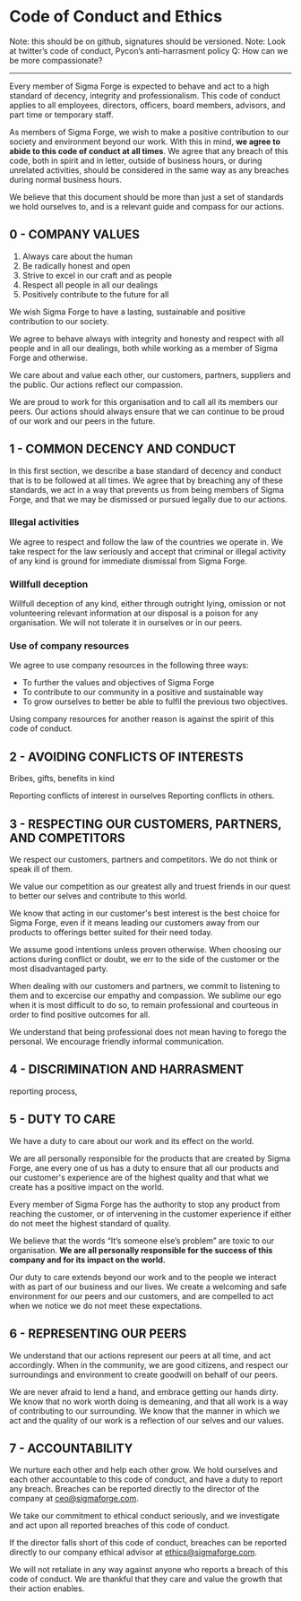 # Code of Conduct and Ethics

Note: this should be on github, signatures should be versioned.
Note: Look at twitter’s code of conduct, Pycon’s anti-harrasment policy
Q: How can we be more compassionate?

---

Every member of Sigma Forge is expected to behave and act to a high standard of decency, integrity and professionalism. This code of conduct applies to all employees, directors, officers, board members, advisors, and part time or temporary staff. 

As members of Sigma Forge, we wish to make a positive contribution to our society and environment beyond our work. With this in mind, **we agree to abide to this code of conduct at all times**. We agree that any breach of this code, both in spirit and in letter, outside of business hours, or during unrelated activities, should be considered in the same way as any breaches during normal business hours.

We believe that this document should be more than just a set of standards we hold ourselves to, and is a relevant guide and compass for our actions.

## 0 - COMPANY VALUES

1. Always care about the human
2. Be radically honest and open
3. Strive to excel in our craft and as people
4. Respect all people in all our dealings
5. Positively contribute to the future for all

We wish Sigma Forge to have a lasting, sustainable and positive contribution to our society.

We agree to behave always with integrity and honesty and respect with all people and in all our dealings, both while working as a member of Sigma Forge and otherwise.

We care about and value each other, our customers, partners, suppliers and the public. Our actions reflect our compassion.

We are proud to work for this organisation and to call all its members our peers. Our actions should always ensure that we can continue to be proud of our work and our peers in the future.

## 1 - COMMON DECENCY AND CONDUCT
In this first section, we describe a base standard of decency and conduct that is to be followed at all times. We agree that by breaching any of these standards, we act in a way that prevents us from being members of Sigma Forge, and that we may be dismissed or pursued legally due to our actions.

### Illegal activities
We agree to respect and follow the law of the countries we operate in. We take respect for the law seriously and accept that criminal or illegal activity of any kind is ground for immediate dismissal from Sigma Forge.

### Willfull deception
Willfull deception of any kind, either through outright lying, omission or not volunteering relevant information at our disposal is a poison for any organisation. We will not tolerate it in ourselves or in our peers. 

### Use of company resources
We agree to use company resources in the following three ways:

* To further the values and objectives of Sigma Forge
* To contribute to our community in a positive and sustainable way
* To grow ourselves to better be able to fulfil the previous two objectives.

Using company resources for another reason is against the spirit of this code of conduct. 

## 2 - AVOIDING CONFLICTS OF INTERESTS
Bribes, gifts, benefits in kind

Reporting conflicts of interest in ourselves
Reporting conflicts in others.


## 3 - RESPECTING OUR CUSTOMERS, PARTNERS, AND COMPETITORS
We respect our customers, partners and competitors. We do not think or speak ill of them. 

We value our competition as our greatest ally and truest friends in our quest to better our selves and contribute to this world.

We know that acting in our customer's best interest is the best choice for Sigma Forge, even if it means leading our customers away from our products to offerings better suited for their need today.

We assume good intentions unless proven otherwise. When choosing our actions during conflict or doubt, we err to the side of the customer or the most disadvantaged party. 

When dealing with our customers and partners, we commit to listening to them and to excercise our empathy and compassion. We sublime our ego when it is most difficult to do so, to remain professional and courteous in order to find positive outcomes for all.

We understand that being professional does not mean having to forego the personal. We encourage friendly informal communication.

## 4 - DISCRIMINATION AND HARRASMENT

reporting process, 

## 5 - DUTY TO CARE
We have a duty to care about our work and its effect on the world. 

We are all personally responsible for the products that are created by Sigma Forge, ane every one of us has a duty to ensure that all our products and our customer's experience are of the highest quality and that what we create has a positive impact on the world. 

Every member of Sigma Forge has the authority to stop any product from reaching the customer, or of intervening in the customer experience if either do not meet the highest standard of quality. 

We believe that the words “It’s someone else’s problem” are toxic to our organisation. **We are all personally responsible for the success of this company and for its impact on the world.**

Our duty to care extends beyond our work and to the people we interact with as part of our business and our lives. We create a welcoming and safe environment for our peers and our customers, and are compelled to act when we notice we do not meet these expectations. 

## 6 - REPRESENTING OUR PEERS
We understand that our actions represent our peers at all time, and act accordingly. When in the community, we are good citizens, and respect our surroundings and environment to create goodwill on behalf of our peers. 

We are never afraid to lend a hand, and embrace getting our hands dirty. We know that no work worth doing is demeaning, and that all work is a way of contributing to our surrounding. We know that the manner in which we act and the quality of our work is a reflection of our selves and our values.

## 7 - ACCOUNTABILITY
We nurture each other and help each other grow. We hold ourselves and each other accountable to this code of conduct, and have a duty to report any breach. Breaches can be reported directly to the director of the company at ceo@sigmaforge.com. 

We take our commitment to ethical conduct seriously, and we investigate and act upon all reported breaches of this code of conduct. 

If the director falls short of this code of conduct, breaches can be reported directly to our company ethical advisor at ethics@sigmaforge.com. 

We will not retaliate in any way against anyone who reports a breach of this code of conduct. We are thankful that they care and value the growth that their action enables.




